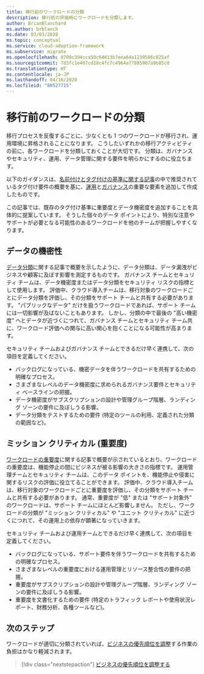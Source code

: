 ```yaml
---
title: 移行前のワークロードの分類
description: 移行前の評価時にワークロードを分類します。
author: BrianBlanchard
ms.author: brblanch
ms.date: 03/03/2020
ms.topic: conceptual
ms.service: cloud-adoption-framework
ms.subservice: migrate
ms.openlocfilehash: 0708c394cca50c64813b7eea04a1239586c825af
ms.sourcegitcommit: 7d3fc1e407cd18c4fc7c4964a77885907a9b85c0
ms.translationtype: HT
ms.contentlocale: ja-JP
ms.lasthandoff: 04/16/2020
ms.locfileid: "80527715"
---
```

# <a name="workload-classification-before-migration"></a>移行前のワークロードの分類

移行プロセスを反復するごとに、少なくとも 1 つのワークロードが移行され、運用環境に昇格されることになります。 こうしたいずれかの移行アクティビティの前に、各ワークロードを分類しておくことが大切です。 分類は、ガバナンスやセキュリティ、運用、データ管理に関する要件を明らかにするのに役立ちます。

以下のガイダンスは、[名前付けとタグ付けの基準に関する記事](../../../ready/azure-best-practices/naming-and-tagging.md#metadata-tags)の中で推奨されているタグ付け要件の概要を基に、[運用](../../../manage/considerations/criticality.md#criticality-scale)と[ガバナンス](../../../govern/guides/complex/prescriptive-guidance.md#resource-tagging)の重要な要素を追加して作成したものです。

この記事では、既存のタグ付け基準に重要度とデータ機密度を追加することを具体的に提案しています。 そうした個々のデータ ポイントにより、特別な注意やサポートが必要となる可能性のあるワークロードを他のチームが把握しやすくなります。

## <a name="data-sensitivity"></a>データの機密性

[データ分類](../../../govern/policy-compliance/data-classification.md)に関する記事で概要を示したように、データ分類は、データ漏洩がビジネスや顧客に及ぼす影響を測定するものです。 ガバナンス チームとセキュリティ チームは、データ機密度またはデータ分類をセキュリティ リスクの指標として使用します。 評価中、クラウド導入チームは、移行対象のワークロードごとにデータ分類を評価し、その分類をサポート チームと共有する必要があります。 "パブリックなデータ" だけを扱うワークロードであれば、サポート チームには一切影響が及ばないこともあります。 しかし、分類の中で最後の "高い機密度" へとデータが近づくにつれて、ガバナンス チームとセキュリティ チーム共に、ワークロード評価への関与に高い関心を抱くことになる可能性が高まります。

セキュリティ チームおよびガバナンス チームとできるだけ早く連携して、次の項目を定義してください。

- バックログになっている、機密データを伴うワークロードを共有するための明確なプロセス。
- さまざまなレベルのデータ機密度に求められるガバナンス要件とセキュリティ ベースラインの把握。
- データ機密度がサブスクリプションの設計や管理グループ階層、ランディング ゾーンの要件に及ぼしうる影響。
- データ分類をテストするための要件 (特定のツールの利用、定義された分類の範囲など)。

## <a name="mission-criticality"></a>ミッション クリティカル (重要度)

[ワークロードの重要度](../../../manage/considerations/criticality.md)に関する記事で概要が示されているとおり、ワークロードの重要度は、機能停止の間にビジネスが被る影響の大きさの指標です。 運用管理チームとセキュリティ チームは、このデータ ポイントを、機能停止や侵害に関するリスクの評価に役立てることができます。 評価中、クラウド導入チームは、移行対象のワークロードごとに重要度を評価し、その分類をサポート チームと共有する必要があります。 通常、重要度が "低" または "サポート対象外" のワークロードは、サポート チームにほとんど影響しません。 ただし、ワークロードの分類が "ミッション クリティカル" や "ユニット クリティカル" に近づくにつれて、その運用上の依存が顕著になっていきます。

セキュリティ チームおよび運用チームとできるだけ早く連携して、次の項目を定義してください。

- バックログになっている、サポート要件を伴うワークロードを共有するための明確なプロセス。
- さまざまなレベルの重要度における運用管理とリソース整合性の要件の把握。
- 重要度がサブスクリプションの設計や管理グループ階層、ランディング ゾーンの要件に及ぼしうる影響。
- 重要度を文書化するための要件 (特定のトラフィック レポートや使用状況レポート、財務分析、各種ツールなど)。

## <a name="next-steps"></a>次のステップ

ワークロードが適切に分類されていれば、[ビジネスの優先順位を調整](./business-priorities.md)する作業の負担はかなり軽減されます。

> [!div class="nextstepaction"]
> [ビジネスの優先順位を調整する](./business-priorities.md)
